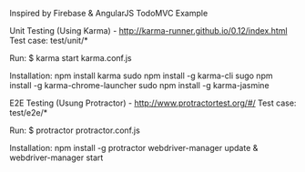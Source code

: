 Inspired by Firebase & AngularJS TodoMVC Example

Unit Testing (Using Karma) - http://karma-runner.github.io/0.12/index.html
  Test case: test/unit/*

  Run: $ karma start karma.conf.js

  Installation:
    npm install karma
    sudo npm install -g karma-cli
    sugo npm install -g karma-chrome-launcher
    sudo npm install -g karma-jasmine

E2E Testing (Usung Protractor) - http://www.protractortest.org/#/
  Test case: test/e2e/*

  Run: $ protractor protractor.conf.js

  Installation:
    npm install -g protractor
    webdriver-manager update & webdriver-manager start
